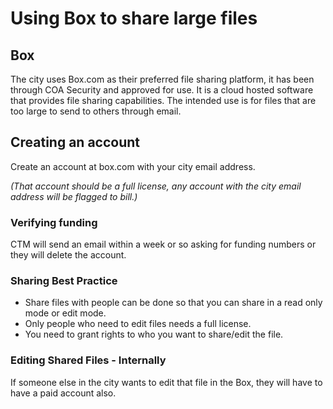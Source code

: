 # Using Box to share large files

## Box

The city uses Box.com as their preferred file sharing platform, it has been through COA Security and approved for use. It is a cloud hosted software that provides file sharing capabilities. The intended use is for files that are too large to send to others through email. 

## Creating an account

Create an account at box.com with your city email address. 

_\(That account should be a full license, any account with the city email address will be flagged to bill.\)_

### Verifying funding 

CTM will send an email within a week or so asking for funding numbers or they will delete the account.

### Sharing Best Practice

* Share files with people can be done so that you can share in a read only mode or edit mode.
* Only people who need to edit files needs a full license.
* You need to grant rights to who you want to share/edit the file. 

### Editing Shared Files - Internally

If someone else in the city wants to edit that file in the Box, they will have to have a paid account also.

